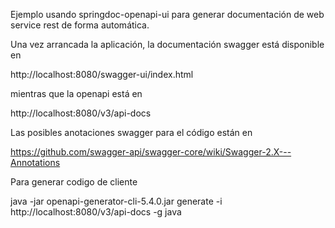 Ejemplo usando springdoc-openapi-ui para generar documentación de web service rest de 
forma automática.

Una vez arrancada la aplicación, la documentación swagger está disponible en

http://localhost:8080/swagger-ui/index.html

mientras que la openapi está en 

http://localhost:8080/v3/api-docs

Las posibles anotaciones swagger para el código están en

https://github.com/swagger-api/swagger-core/wiki/Swagger-2.X---Annotations

Para generar codigo de cliente

java -jar openapi-generator-cli-5.4.0.jar generate -i http://localhost:8080/v3/api-docs -g java